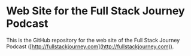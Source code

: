# Web Site for the Full Stack Journey Podcast

This is the GitHub repository for the web site of the Full Stack Journey Podcast ([http://fullstackjourney.com](http://fullstackjourney.com)).
